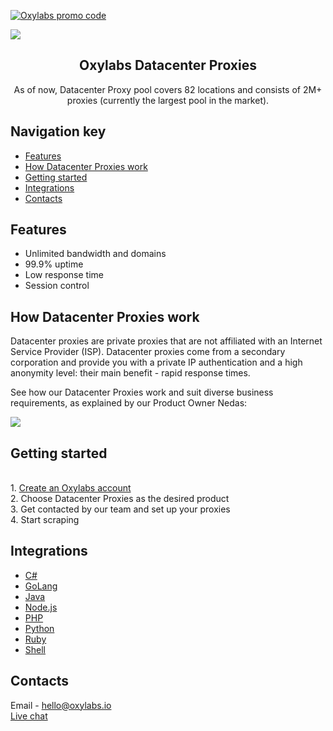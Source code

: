 <p align="center">
    <a href="https://oxylabs.io/">

   [![Oxylabs promo code](https://user-images.githubusercontent.com/129506779/250792357-8289e25e-9c36-4dc0-a5e2-2706db797bb5.png)](https://oxylabs.go2cloud.org/aff_c?offer_id=7&aff_id=877&url_id=112) 

   [![](https://dcbadge.vercel.app/api/server/eWsVUJrnG5)](https://discord.gg/GbxmdGhZjq)
   
</p>

<h2 align="center">
  Oxylabs Datacenter Proxies
</h2>

<p align="center">
As of now, Datacenter Proxy pool covers 82 locations and consists of 2M+ proxies (currently the largest pool in the market). 
  
</p>

## Navigation key

- [Features](#features)
- [How Datacenter Proxies work](#how-datacenter-proxies-work)
- [Getting started](#getting-started)
- [Integrations](#integrations)
- [Contacts](#contacts)

## Features

- Unlimited bandwidth and domains
- 99.9% uptime
- Low response time
- Session control

## How Datacenter Proxies work

Datacenter proxies are private proxies that are not affiliated with an Internet Service Provider (ISP). Datacenter proxies come from a secondary corporation and provide you with a private IP authentication and a high anonymity level: their main benefit - rapid response times. 

See how our Datacenter Proxies work and suit diverse business requirements, as explained by our Product Owner Nedas:
  
 [![](https://img.youtube.com/vi/0LhUA5nChZk/0.jpg)](https://www.youtube.com/watch?v=0LhUA5nChZk)
  
## Getting started
<br> 1. [Create an Oxylabs account](https://dashboard.oxylabs.io/registration)
<br> 2. Choose Datacenter Proxies as the desired product
<br> 3. Get contacted by our team and set up your proxies
<br> 4. Start scraping

## Integrations

- [C#](https://github.com/oxylabs/product-integrations/tree/master/datacenter-proxies/CSharp)
- [GoLang](https://github.com/oxylabs/product-integrations/tree/master/datacenter-proxies/GoLang)
- [Java](https://github.com/oxylabs/product-integrations/tree/master/datacenter-proxies/Java)
- [Node.js](https://github.com/oxylabs/product-integrations/tree/master/datacenter-proxies/Nodejs)
- [PHP](https://github.com/oxylabs/product-integrations/tree/master/datacenter-proxies/PHP)
- [Python](https://github.com/oxylabs/product-integrations/tree/master/datacenter-proxies/Python)
- [Ruby](https://github.com/oxylabs/product-integrations/tree/master/datacenter-proxies/Ruby)
- [Shell](https://github.com/oxylabs/product-integrations/tree/master/datacenter-proxies/Shell)



## Contacts
Email - hello@oxylabs.io
<br><a href="https://oxylabs.drift.click/oxybot">Live chat</a>
